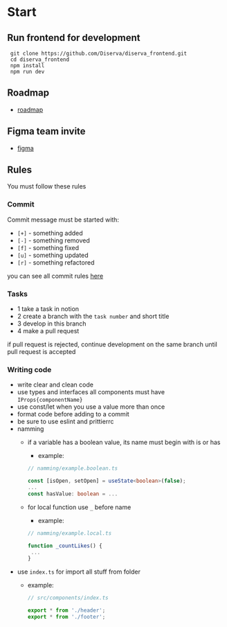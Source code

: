 # Start

## Run frontend for development

```shell
 git clone https://github.com/Diserva/diserva_frontend.git
 cd diserva_frontend
 npm install 
 npm run dev
```

## Roadmap

- [roadmap](https://www.notion.so/e3b85dc64148454ebf0bd6ee4a57fbc7?v=0ffa3c181e5e46b2a7ab2cf64a2ce463)

## Figma team invite

- [figma](https://www.figma.com/team_invite/redeem/7u3GKeRKsNYXARFxhxmI5Q)

## Rules
You must follow these rules

### Commit
Сommit message must be started with:

  - `[+]` - something added
  - `[-]` - something removed
  - `[f]` - something fixed
  - `[u]` - something updated
  - `[r]` - something refactored

you can see all commit rules [here](https://github.com/Diserva/diserva_frontend/blob/main/CONTRIBUTING.md)

### Tasks
+ 1 take a task in notion 
+ 2 create a branch with the `task number` and short title 
+ 3 develop in this branch
+ 4 make a pull request

if pull request is rejected, continue development on the same branch until pull request is accepted

### Writing code
- write clear and clean code
- use types and interfaces
  all components must have `IProps{componentName}`
- use const/let when you use a value more than once
- format code before adding to a commit
- be sure to use eslint and prittierrc
- namming
  + if a variable has a boolean value, its name must begin with is or has
    * example:
    ```TypeScript
    // namming/example.boolean.ts

    const [isOpen, setOpen] = useState<boolean>(false);
    ...
    const hasValue: boolean = ...
    
    ```
  + for local function use `_` before name
    * example:

    ```TypeScript
    // namming/example.local.ts

    function _countLikes() {
     ...
    }
    
    ```
- use `index.ts` for import all stuff from folder
  * example:

    ```TypeScript
    // src/components/index.ts

    export * from './header';
    export * from './footer';
    ```

